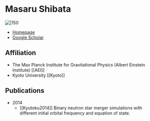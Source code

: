 # Masaru Shibata

![|150](Masaru_Shibata.jpg)

* [Homepage](http://www2.yukawa.kyoto-u.ac.jp/~masaru.shibata/index.html)
* [Google Scholar](https://scholar.google.co.jp/citations?user=m36qnZQAAAAJ&hl=en)

## Affiliation

* The Max Planck Institute for Gravitational Physics (Albert Einstein Institute) [[AEI]]
* Kyoto University [[Kyoto]]

## Publications

* 2014
	* [[Kyutoku2014]] Binary neutron star merger simulations with different initial orbital frequency and equation of state.